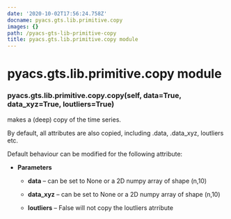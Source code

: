 ```yaml
---
date: '2020-10-02T17:56:24.758Z'
docname: pyacs.gts.lib.primitive.copy
images: {}
path: /pyacs-gts-lib-primitive-copy
title: pyacs.gts.lib.primitive.copy module
---
```


# pyacs.gts.lib.primitive.copy module


### pyacs.gts.lib.primitive.copy.copy(self, data=True, data_xyz=True, loutliers=True)
makes a (deep) copy of the time series.

By default, all attributes are also copied, including .data, .data_xyz, loutliers etc.

Default behaviour can be modified for the following attribute:


* **Parameters**

    
    * **data** – can be set to None or a 2D numpy array of shape (n,10)


    * **data_xyz** – can be set to None or a 2D numpy array of shape (n,10)


    * **loutliers** – False will not copy the loutliers atrribute
